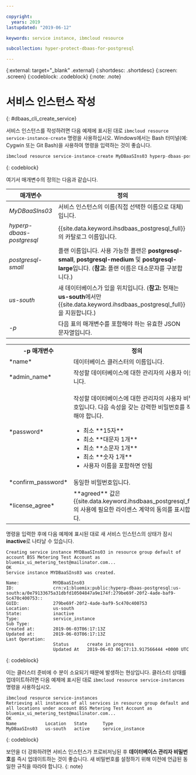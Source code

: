 ```yaml
---

copyright:
  years: 2019
lastupdated: "2019-06-12"

keywords: service instance, ibmcloud resource

subcollection: hyper-protect-dbaas-for-postgresql

---
```


{:external: target="_blank" .external}
{:shortdesc: .shortdesc}
{:screen: .screen}
{:codeblock: .codeblock}
{:note: .note}


# 서비스 인스턴스 작성
{: #dbaas_cli_create_service}

서비스 인스턴스를 작성하려면 다음 예제에 표시된 대로 `ibmcloud resource service-instance-create` 명령을 사용하십시오. Windows에서는 Bash 터미널(예: Cygwin 또는 Git Bash)을 사용하여 명령을 입력하는 것이 좋습니다.

```javascript
ibmcloud resource service-instance-create MyDBaaSIns03 hyperp-dbaas-postgresql postgresql-small us-south -p '{"name":"DBaaSTestCLICluster03", "admin_name":"admin","password":"passWORD4User19", "confirm_password":"passWORD4User19", "license_agree":["agreed"]}'
```
{: codeblock}

여기서 매개변수의 정의는 다음과 같습니다.

| 매개변수        |정의                                                    |
| ---------------- |  -------------------------------------------------------------- |
| *MyDBaaSIns03*   | 서비스 인스턴스의 이름(직접 선택한 이름으로 대체)입니다. |
| *hyperp-dbaas-postgresql* | {{site.data.keyword.ihsdbaas_postgresql_full}}의 카탈로그 이름입니다. |
| *postgresql-small*  | 플랜 이름입니다. 사용 가능한 플랜은 **postgresql-small**, **postgresql-medium** 및 **postgresql-large**입니다. (**참고:** 플랜 이름은 대소문자를 구분합니다.) |
| *us-south*            | 새 데이터베이스가 있을 위치입니다. (**참고:** 현재는 **us-south**에서만 {{site.data.keyword.ihsdbaas_postgresql_full}}을 지원합니다.) |
| *-p*               |다음 표의 매개변수를 포함해야 하는 유효한 JSON 문자열입니다. |

<table>
  <tr>
    <th> -p 매개변수</th>
    <th>정의</th>
  </tr>
  <tr>
    <td>*name*</td>
    <td> 데이터베이스 클러스터의 이름입니다.</td>
  </tr>
  <tr>
    <td>*admin_name*</td>
    <td> 작성할 데이터베이스에 대한 관리자의 사용자 이름입니다.</td>
  </tr>
  <tr>
    <td>*password*</td>
    <td>
      <p> 작성할 데이터베이스에 대한 관리자의 사용자 비밀번호입니다. 다음 속성을 갖는 강력한 비밀번호를 작성해야 합니다.
        <ul>
          <li>최소 **15자**</li>
          <li>최소 **대문자 1개**</li>
          <li>최소 **소문자 1개**</li>
          <li>최소 **숫자 1개**</li>
          <li>사용자 이름을 포함하면 안됨</li>
        </ul>
      </p>
    </td>
  </tr>
  <tr>
    <td>*confirm_password*</td>
    <td> 동일한 비밀번호입니다.</td>
  </tr>
  <tr>
    <td>*license_agree*</td>
    <td> **agreed** 값은 {{site.data.keyword.ihsdbaas_postgresql_full}}의 사용에 필요한 라이센스 계약의 동의를 표시합니다.</td>
  </tr>
</table>

명령을 입력한 후에 다음 예제에 표시된 대로 새 서비스 인스턴스의 상태가 잠시 **inactive**로 나타날 수 있습니다.

```
Creating service instance MYDBaaSIns03 in resource group default of account BSS Metering Test Account as bluemix_ui_metering_test@mailinator.com...
OK
Service instance MYDBaaSIns03 was created.

Name:             MYDBaaSIns03
ID:               crn:v1:bluemix:public:hyperp-dbaas-postgresql:us-south:a/0e79133675a31dbfd10504847a9e174f:279be69f-20f2-4ade-baf9-5c470c400753::
GUID:             279be69f-20f2-4ade-baf9-5c470c400753   
Location:         us-south   
State:            inactive   
Type:             service_instance   
Sub Type:            
Created at:       2019-06-03T06:17:13Z   
Updated at:       2019-06-03T06:17:13Z   
Last Operation:                      
                  Status       create in progress      
                  Updated At   2019-06-03 06:17:13.917566444 +0000 UTC
```
{: codeblock}

이는 클러스터 준비에 수 분이 소요되기 때문에 발생하는 현상입니다. 클러스터 상태를 업데이트하려면 다음 예제에 표시된 대로 `ibmcloud resource service-instances` 명령을 사용하십시오.

```
ibmcloud resource service-instances
Retrieving all instances of all services in resource group default and all locations under account BSS Metering Test Account as bluemix_ui_metering_test@mailinator.com...
OK
Name           Location   State      Type
MyDBaaSIns03   us-south   active     service_instance
```
{: codeblock}

보안을 더 강화하려면 서비스 인스턴스가 프로비저닝된 후 **데이터베이스 관리자 비밀번호**를 즉시 업데이트하는 것이 좋습니다. 새 비밀번호를 설정하기 위해 이전에 언급된 동일한 규칙을 따라야 합니다.
{: note}
